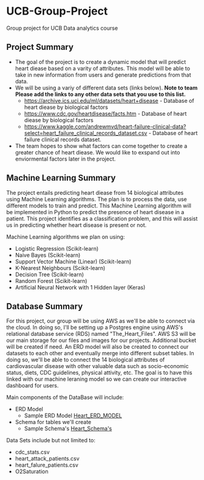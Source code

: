 # UCB-Group-Project
Group project for UCB Data analytics course


## Project Summary
- The goal of the project is to create a dynamic model that will predict heart diease based on a varity of attributes. This model will be able to take in new information from users and generate predictions from that data.
- We will be using a variy of different data sets (links below). __Note to team Please add the links to any other data sets that you use to this list.__
    * https://archive.ics.uci.edu/ml/datasets/heart+disease - Database of heart diease by biological factors
    * https://www.cdc.gov/heartdisease/facts.htm - Database of heart diease by biological factors
    * https://www.kaggle.com/andrewmvd/heart-failure-clinical-data?select=heart_failure_clinical_records_dataset.csv - Database of heart failure clinical records dataset.
- The team hopes to show what factors can come together to create a greater chance of heart diease. We would like to exspand out into enviormental factors later in the project.

## Machine Learning Summary
The project entails predicting heart diease from 14 biological attributes using Machine Learning algorithms. The plan is to process the data, use different models to train and predict. This Machine Learning algorithm will be implemented in Python to predict the presence of heart disease in a patient. This project identifies as a classification problem, and this will assist us in predicting whether heart disease is present or not.

Machine Learning algorithms we plan on using:

- Logistic Regression (Scikit-learn)
- Naive Bayes (Scikit-learn)
- Support Vector Machine (Linear) (Scikit-learn)
- K-Nearest Neighbours (Scikit-learn)
- Decision Tree (Scikit-learn)
- Random Forest (Scikit-learn)
- Artificial Neural Network with 1 Hidden layer (Keras)
## Database Summary
For this project, our group will be using AWS as we'll be able to connect via the cloud. In doing so, I'll be setting up a Postgres engine using AWS's relational database service (RDS) named "The_Heart_Files". AWS S3 will be our main storage for our files and images for our projects. Additional bucket will be created if need. An ERD model will also be created to connect our datasets to each other and eventually merge into different subset tables. In doing so, we'll be able to connect the 14 biological attributes of cardiovascular disease with other valuable data such as socio-economic status, diets, CDC guidelines, physical attivity, etc. The goal is to have this linked with our machine leraning model so we can create our interactive dashboard for users.

Main components of the DataBase will include:
  - ERD Model
    - Sample ERD Model [Heart_ERD_MODEL]( )
  - Schema for tables we'll create 
    - Sample Schema's [Heart_Schema's](https://github.com/UCB-Data-Analysis-Project/UCB-Group-Project/blob/JP_Branch/DataBase%20Schemas/Heart_Schema.sql )

Data Sets include but not limited to:
  - cdc_stats.csv
  - heart_attack_patients.csv
  - heart_falure_patients.csv
  - O2Saturation